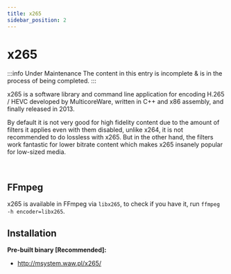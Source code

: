 ```yaml
---
title: x265
sidebar_position: 2
---
```


# x265

:::info Under Maintenance
The content in this entry is incomplete & is in the process of being completed.
:::

x265 is a software library and command line application for encoding H.265 / HEVC developed by MulticoreWare, written in C++ and x86 assembly, and finally released in 2013.

By default it is not very good for high fidelity content due to the amount of filters it applies even with them disabled, unlike x264, it is not recommended to do lossless with x265. But in the other hand, the filters work fantastic for lower bitrate content which makes x265 insanely popular for low-sized media.

&nbsp;&nbsp;

## FFmpeg

x265 is available in FFmpeg via ``libx265``, to check if you have it, run ``ffmpeg -h encoder=libx265``.

## Installation

**Pre-built binary [Recommended]:**

- http://msystem.waw.pl/x265/


